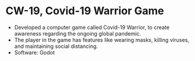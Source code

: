 # CW-19, Covid-19 Warrior Game

* Developed a computer game called Covid-19 Warrior, to create awareness regarding the ongoing global pandemic. 
* The player in the game has features like wearing masks, killing viruses, and maintaining social distancing. 
* Software: Godot
